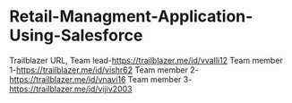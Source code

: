 # Retail-Managment-Application-Using-Salesforce
   Trailblazer URL,
       Team lead-https://trailblazer.me/id/vvalli12
       Team member 1-https://trailblazer.me/id/vishr62
       Team member 2-https://trailblazer.me/id/vnavi16
       Team member 3-https://trailblazer.me/id/vijiv2003
